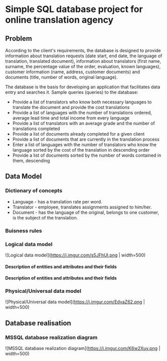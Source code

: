 # Simple SQL database project for online translation agency

## Problem

According to the client's requirements, the database is designed to provide information about translation requests (date
start, end date, the language of translation, translated document), information about translators (first name,
surname, the percentage value of the order, evaluation, known languages), customer information (name, address,
customer documents) and documents (title, number of words, original language).

The database is the basis for developing an application that facilitates data entry and searches it. Sample queries (queries) to the database:
* Provide a list of translators who know both necessary languages to translate the document and provide the cost
translations
* Provide a list of languages with the number of translations ordered, average lead time and total income from
every language
* Provide a list of translators with an average grade and the number of translations completed
* Provide a list of documents already completed for a given client
* Provide a list of documents that are currently in the translation process
* Enter a list of languages with the number of translators who know the language sorted by the cost of the translation in descending order
* Provide a list of documents sorted by the number of words contained in them, descending

## Data Model

### Dictionary of concepts

* Language - has a translation rate per word.
* Translator - employee, translates assignments assigned to him/her.
* Document - has the language of the original, belongs to one customer, is the subject of the translation.


### Buisness rules

### Logical data model
![Logical data model](https://i.imgur.com/s5JFhUI.png | width=500)

#### Description of entities and attributes and their fields

#### Description of entities and attributes and their fields

### Physical/Universal data model
![Physical/Universal data model](https://i.imgur.com/EdvaZ62.png  | width=500)

## Database realisation
### MSSQL database realization diagram
![MSSQL database realization diagram](https://i.imgur.com/K6w2Xuy.png  | width=500)
